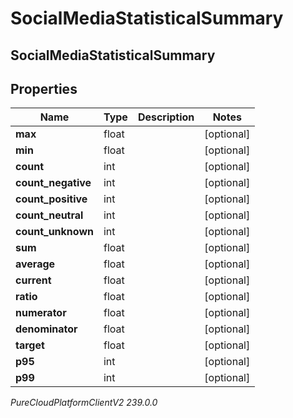 # SocialMediaStatisticalSummary

## SocialMediaStatisticalSummary

## Properties

|Name | Type | Description | Notes|
|------------ | ------------- | ------------- | -------------|
| **max** | float |  | [optional] |
| **min** | float |  | [optional] |
| **count** | int |  | [optional] |
| **count_negative** | int |  | [optional] |
| **count_positive** | int |  | [optional] |
| **count_neutral** | int |  | [optional] |
| **count_unknown** | int |  | [optional] |
| **sum** | float |  | [optional] |
| **average** | float |  | [optional] |
| **current** | float |  | [optional] |
| **ratio** | float |  | [optional] |
| **numerator** | float |  | [optional] |
| **denominator** | float |  | [optional] |
| **target** | float |  | [optional] |
| **p95** | int |  | [optional] |
| **p99** | int |  | [optional] |



_PureCloudPlatformClientV2 239.0.0_
